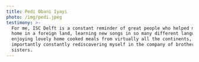 ```yaml
---
title: Pedi Obani Iyayi
photo: /img/pedi.jpeg
testimony: >-
  For me, ISC Delft is a constant reminder of great people who helped me build a
  home in a foreign land, learning new songs in so many different languages,
  enjoying lovely home cooked meals from virtually all the continents, and more
  importantly constantly rediscovering myself in the company of brothers and
  sisters.
---
```


